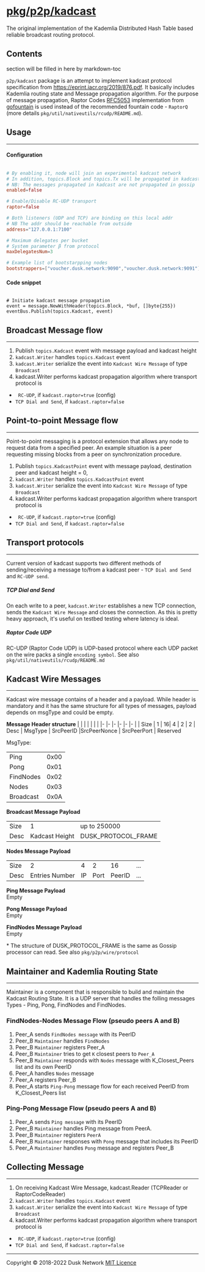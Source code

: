 # [pkg/p2p/kadcast](./pkg/p2p/kadcast)

The original implementation of the Kademlia Distributed Hash Table based
reliable broadcast routing protocol.

<!-- ToC start -->

## Contents

section will be filled in here by markdown-toc

<!-- ToC end -->

`p2p/kadcast`  package is an attempt to implement kadcast protocol specification from https://eprint.iacr.org/2019/876.pdf. It basically includes  Kademlia routing state and Message propagation algorithm. For the purpose of message propagation, Raptor Codes  [RFC5053](https://tools.ietf.org/html/rfc5053)  implementation from [gofountain](https://github.com/google/gofountain/) is used instead of the recommended fountain code - `RaptorQ` (more details `pkg/util/nativeutils/rcudp/README.md`).

## Usage
--------------

#### Configuration
```toml

# By enabling it, node will join an experimental kadcast network
# In addition, topics.Block and topics.Tx will be propagated in kadcast network
# NB: The messages propagated in kadcast are not propagated in gossip
enabled=false

# Enable/Disable RC-UDP transport
raptor=false

# Both listeners (UDP and TCP) are binding on this local addr
# NB The addr should be reachable from outside
address="127.0.0.1:7100"

# Maximum delegates per bucket 
# System parameter β from protocol
maxDelegatesNum=3

# Example list of bootstarpping nodes
bootstrappers=["voucher.dusk.network:9090","voucher.dusk.network:9091"]

```

#### Code snippet

```golang

# Initiate kadcast message propagation
event = message.NewWithHeader(topics.Block, *buf, []byte{255})
eventBus.Publish(topics.Kadcast, event)
```

## Broadcast Message flow
--------------


1. Publish `topics.Kadcast` event with message payload and kadcast height
2. `kadcast.Writer` handles `topics.Kadcast` event
3. `kadcast.Writer` serialize the event into `Kadcast Wire Message` of type `Broadcast`
4. kadcast.Writer performs kadcast propagation algorithm where transport protocol is
- ` RC-UDP`, if `kadcast.raptor=true` (config)
- `TCP Dial and Send`, if `kadcast.raptor=false`

## Point-to-point Message flow
--------------

Point-to-point messaging is a protocol extension that allows any node to request data from a specified peer. An example situation is a peer requesting missing blocks from a peer on synchronization procedure.

1. Publish `topics.KadcastPoint` event with message payload,  destination peer and kadcast height = 0,
2. `kadcast.Writer` handles `topics.KadcastPoint` event
3. `kadcast.Writer` serialize the event into `Kadcast Wire Message` of type `Broadcast`
4. kadcast.Writer performs kadcast propagation algorithm where transport protocol is
- ` RC-UDP`, if `kadcast.raptor=true` (config)
- `TCP Dial and Send`, if `kadcast.raptor=false`



## Transport protocols
--------------

Current version of kadcast supports two different methods of sending/receiving a message to/from a kadcast peer - `TCP Dial and Send` and `RC-UDP send`.

##### TCP Dial and Send

On each write to a peer, `kadcast.Writer` establishes a new TCP connection, sends the `Kadcast Wire Message` and closes the connection. As this is pretty heavy approach, it's useful on testbed testing where latency is ideal.

##### Raptor Code UDP

RC-UDP (Raptor Code UDP) is UDP-based protocol where each UDP packet on the wire packs a single `encoding symbol`.
See also  `pkg/util/nativeutils/rcudp/README.md`

## Kadcast Wire Messages
--------------

Kadcast wire message contains of a header and a payload. While header is mandatory and it has the same structure for all types of messages, payload depends on msgType and could be empty.

**Message Header structure**
|  	|  	|  |  	|	|	|
|-	|-	|-	|-	|-	|-	|
|  Size | 1	|  16|  4	| 2	| 2
| Desc | MsgType | SrcPeerID |SrcPeerNonce | SrcPeerPort | Reserved


MsgType:

|  	|  	|
|-	|-	|
| Ping | 0x00 |
| Pong | 0x01 |
| FindNodes | 0x02 |
| Nodes | 0x03 |
| Broadcast | 0x0A |


**Broadcast Message Payload**

|  	|  	|  	|
|-	| -	| -	|
|  Size	|  1 	|  up to 250000	|
|  Desc	| Kadcast Height | DUSK_PROTOCOL_FRAME

**Nodes Message Payload**

|  	|  	|  	|  	|  	|  	|
|-	| -	| -	|-	| -	| -	|
|  Size	|  2 	|  4	| 2 | 16 | ...
|  Desc	| Entries Number | IP | Port | PeerID| ...

**Ping Message Payload** \
Empty

**Pong Message Payload** \
Empty

**FindNodes Message Payload** \
Empty

\* The structure of DUSK_PROTOCOL_FRAME is the same as Gossip processor can read. See also `pkg/p2p/wire/protocol`


## Maintainer and Kademlia Routing State
--------------------

Maintainer is a component that is responsible to build and maintain the Kadcast Routing State. It is a UDP server that handles the folling messages Types - Ping, Pong, FindNodes and FindNodes.

### FindNodes-Nodes Message Flow  (pseudo peers A and B)

1. Peer_A sends `FindNodes message` with its PeerID
2. Peer_B `Maintainer` handles `FindNodes`
3. Peer_B `Maintainer` registers Peer_A
4. Peer_B `Maintainer` tries to get `K` closest peers to `Peer_A`
5. Peer_B `Maintainer` responds with `Nodes` message with K_Closest_Peers list and its own PeerID
6. Peer_A handles `Nodes` message
7. Peer_A registers Peer_B
7. Peer_A starts `Ping-Pong` message flow for each received PeerID from K_Closest_Peers list

### Ping-Pong Message Flow (pseudo peers A and B)

1. Peer_A sends `Ping message` with its PeerID
2. Peer_B `Maintainer` handles Ping message from PeerA.
3. Peer_B `Maintainer` registers `PeerA`
4. Peer_B `Maintainer` responses with `Pong` message that includes its PeerID
5. Peer_A `Maintainer` handles `Pong` message and registers Peer_B

## Collecting Message
--------------


1. On receiving Kadcast Wire Message, kadcast.Reader (TCPReader or RaptorCodeReader)
2. `kadcast.Writer` handles `topics.Kadcast` event
3. `kadcast.Writer` serialize the event into `Kadcast Wire Message` of type `Broadcast`
4. kadcast.Writer performs kadcast propagation algorithm where transport protocol is
- ` RC-UDP`, if `kadcast.raptor=true` (config)
- `TCP Dial and Send`, if `kadcast.raptor=false`

<!-- 
# to regenerate this file's table of contents:
markdown-toc README.md --replace --skip-headers 2 --inline --header "##  Contents"
-->

---
Copyright © 2018-2022 Dusk Network
[MIT Licence](https://github.com/dusk-network/dusk-blockchain/blob/master/LICENSE)
